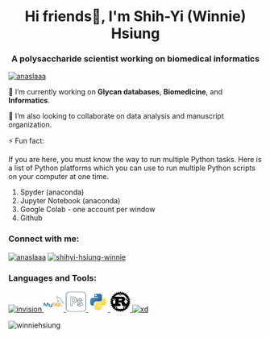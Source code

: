 <h1 align="center">Hi friends👋, I'm Shih-Yi (Winnie) Hsiung</h1>
<h3 align="center">A polysaccharide scientist working on biomedical informatics</h3>

<p align="left"> <a href="https://twitter.com/anaslaaa" target="blank"><img src="https://img.shields.io/twitter/follow/anaslaaa?logo=twitter&style=for-the-badge" alt="anaslaaa" /></a> </p>

🔭 I’m currently working on **Glycan databases**, **Biomedicine**, and **Informatics**. 

👯 I’m also looking to collaborate on data analysis and manuscript organization. 


⚡ Fun fact: 

If you are here, you must know the way to run multiple Python tasks. Here is a list of Python platforms which you can use to run multiple Python scripts on your computer at one time.   

1. Spyder (anaconda)
2. Jupyter Notebook (anaconda)
3. Google Colab - one account per window
4. Github


<h3 align="left">Connect with me:</h3>
<p align="left">
<a href="https://twitter.com/anaslaaa" target="blank"><img align="center" src="https://raw.githubusercontent.com/rahuldkjain/github-profile-readme-generator/master/src/images/icons/Social/twitter.svg" alt="anaslaaa" height="30" width="40" /></a>
<a href="https://linkedin.com/in/shihyi-hsiung-winnie" target="blank"><img align="center" src="https://raw.githubusercontent.com/rahuldkjain/github-profile-readme-generator/master/src/images/icons/Social/linked-in-alt.svg" alt="shihyi-hsiung-winnie" height="30" width="40" /></a>
</p>

<h3 align="left">Languages and Tools:</h3>
<p align="left"> <a href="https://www.invisionapp.com/" target="_blank" rel="noreferrer"> <img src="https://www.vectorlogo.zone/logos/invisionapp/invisionapp-icon.svg" alt="invision" width="40" height="40"/> </a> <a href="https://www.mysql.com/" target="_blank" rel="noreferrer"> <img src="https://raw.githubusercontent.com/devicons/devicon/master/icons/mysql/mysql-original-wordmark.svg" alt="mysql" width="40" height="40"/> </a> <a href="https://www.photoshop.com/en" target="_blank" rel="noreferrer"> <img src="https://raw.githubusercontent.com/devicons/devicon/master/icons/photoshop/photoshop-line.svg" alt="photoshop" width="40" height="40"/> </a> <a href="https://www.python.org" target="_blank" rel="noreferrer"> <img src="https://raw.githubusercontent.com/devicons/devicon/master/icons/python/python-original.svg" alt="python" width="40" height="40"/> </a> <a href="https://www.rust-lang.org" target="_blank" rel="noreferrer"> <img src="https://raw.githubusercontent.com/devicons/devicon/master/icons/rust/rust-plain.svg" alt="rust" width="40" height="40"/> </a> <a href="https://www.adobe.com/products/xd.html" target="_blank" rel="noreferrer"> <img src="https://cdn.worldvectorlogo.com/logos/adobe-xd.svg" alt="xd" width="40" height="40"/> </a> </p>

<p><img align="center" src="https://github-readme-stats.vercel.app/api/top-langs?username=winniehsiung&show_icons=true&locale=en&layout=compact" alt="winniehsiung" /></p>


<!--
**Winnie-Hsiung/Winnie-Hsiung** is a ✨ _special_ ✨ repository because its `README.md` (this file) appears on your GitHub profile.

Here are some ideas to get you started:

- 🔭 I’m currently working on ...
- 🌱 I’m currently learning ...
- 👯 I’m looking to collaborate on ...
- 🤔 I’m looking for help with ...
- 💬 Ask me about ...
- 📫 How to reach me: ...
- 😄 Pronouns: ...
- ⚡ Fun fact: ...
-->
